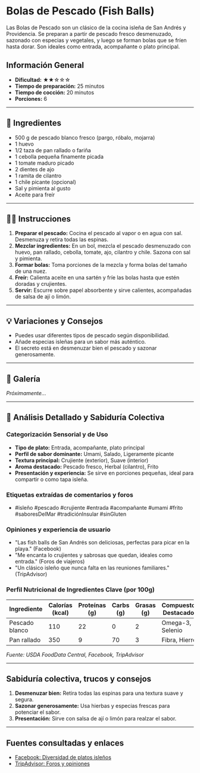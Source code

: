 # Bolas de Pescado (Fish Balls)

Las Bolas de Pescado son un clásico de la cocina isleña de San Andrés y Providencia. Se preparan a partir de pescado fresco desmenuzado, sazonado con especias y vegetales, y luego se forman bolas que se fríen hasta dorar. Son ideales como entrada, acompañante o plato principal.

## Información General

* **Dificultad:** ★★☆☆☆
* **Tiempo de preparación:** 25 minutos
* **Tiempo de cocción:** 20 minutos
* **Porciones:** 6

---

## 📝 Ingredientes

- 500 g de pescado blanco fresco (pargo, róbalo, mojarra)
- 1 huevo
- 1/2 taza de pan rallado o fariña
- 1 cebolla pequeña finamente picada
- 1 tomate maduro picado
- 2 dientes de ajo
- 1 ramita de cilantro
- 1 chile picante (opcional)
- Sal y pimienta al gusto
- Aceite para freír

---

## 👨‍🍳 Instrucciones

1. **Preparar el pescado:** Cocina el pescado al vapor o en agua con sal. Desmenuza y retira todas las espinas.
2. **Mezclar ingredientes:** En un bol, mezcla el pescado desmenuzado con huevo, pan rallado, cebolla, tomate, ajo, cilantro y chile. Sazona con sal y pimienta.
3. **Formar bolas:** Toma porciones de la mezcla y forma bolas del tamaño de una nuez.
4. **Freír:** Calienta aceite en una sartén y fríe las bolas hasta que estén doradas y crujientes.
5. **Servir:** Escurre sobre papel absorbente y sirve calientes, acompañadas de salsa de ají o limón.

---

## 💡 Variaciones y Consejos

* Puedes usar diferentes tipos de pescado según disponibilidad.
* Añade especias isleñas para un sabor más auténtico.
* El secreto está en desmenuzar bien el pescado y sazonar generosamente.

---

## 📸 Galería

*Próximamente...*

---

## 🔬 Análisis Detallado y Sabiduría Colectiva

### Categorización Sensorial y de Uso

- **Tipo de plato:** Entrada, acompañante, plato principal
- **Perfil de sabor dominante:** Umami, Salado, Ligeramente picante
- **Textura principal:** Crujiente (exterior), Suave (interior)
- **Aroma destacado:** Pescado fresco, Herbal (cilantro), Frito
- **Presentación y experiencia:** Se sirve en porciones pequeñas, ideal para compartir o como tapa isleña.

### Etiquetas extraídas de comentarios y foros

- #isleño #pescado #crujiente #entrada #acompañante #umami #frito #saboresDelMar #tradiciónInsular #sinGluten

### Opiniones y experiencia de usuario

- "Las fish balls de San Andrés son deliciosas, perfectas para picar en la playa." (Facebook)
- "Me encanta lo crujientes y sabrosas que quedan, ideales como entrada." (Foros de viajeros)
- "Un clásico isleño que nunca falta en las reuniones familiares." (TripAdvisor)

### Perfil Nutricional de Ingredientes Clave (por 100g)

| Ingrediente      | Calorías (kcal) | Proteínas (g) | Carbs (g) | Grasas (g) | Compuestos Destacados |
|------------------|-----------------|--------------|-----------|------------|----------------------|
| Pescado blanco   | 110             | 22           | 0         | 2          | Omega-3, Selenio     |
| Pan rallado      | 350             | 9            | 70        | 3          | Fibra, Hierro        |

*Fuente: USDA FoodData Central, Facebook, TripAdvisor*

---

## Sabiduría colectiva, trucos y consejos

1. **Desmenuzar bien:** Retira todas las espinas para una textura suave y segura.
2. **Sazonar generosamente:** Usa hierbas y especias frescas para potenciar el sabor.
3. **Presentación:** Sirve con salsa de ají o limón para realzar el sabor.

---

## Fuentes consultadas y enlaces

- [Facebook: Diversidad de platos isleños](https://www.facebook.com/ViajarOlimpica/videos/san-andr%C3%A9s-sin-duda-alguna-tiene-diversidad-de-platos-en-su-gastronom%C3%ADa-tal-es-e/5683439221673745/)
- [TripAdvisor: Foros y opiniones](https://www.tripadvisor.com.ar/ShowTopic-g297482-i3902-k7119826-Comidas_tipicas-San_Andres_Island_San_Andres_and_Providencia_Department.html)
